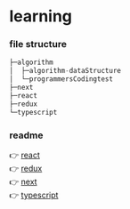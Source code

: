 # learning

### file structure

```jsx
├─algorithm
│  ├─algorithm-dataStructure
│  └─programmersCodingtest
├─next
├─react
├─redux
└─typescript
```

### readme

:point_right: [react](https://github.com/onmidnightblue/learning/blob/1872db58b25a7a0db22829855e2becb31895e324/react/README.md) <br />
:point_right: [redux](https://github.com/onmidnightblue/learning/blob/1872db58b25a7a0db22829855e2becb31895e324/redux/README.md) <br />
:point_right: [next](https://github.com/onmidnightblue/learning/blob/1872db58b25a7a0db22829855e2becb31895e324/next/README.md) <br />
:point_right: [typescript](https://github.com/onmidnightblue/learning/blob/ee70698aa1248e0978314f51e19009b342e12af3/typescript/README.md) <br />
